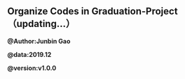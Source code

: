 ## Organize Codes in Graduation-Project（updating...）

**@Author:Junbin Gao**  

**@data:2019.12**

**@version:v1.0.0**



